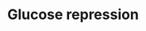 ---
annotations:
- type: Pathway Ontology
  value: classic metabolic pathway
- type: Pathway Ontology
  value: glucose reduction pathway
authors:
- Selinad
- Egonw
- Khanspers
- MaintBot
- AlexanderPico
- Eweitz
description: 'Glucose repression is a widespread phenomenon in microorganisms, whereby
  cells grown on glucose repress the expression of a large number of genes that are
  required for the metabolism of alternate carbon sources. In the yeast Saccharomyces
  cerevisiae, glucose repression affects the enyzmes required for metabolism of the
  sugars sucrose, maltose, and galactose, and non-fermentable carbon sources such
  as glycerol, ethanol, and acetate, as well as gluconeogenic and respiratory enzymes
  and mitochondrial development. With very few exceptions, glucose control Is exercised
  at the level of transcription. Source: Glucose repression in the yeast Saccharomyces
  cerevisiae. Trumbly RJ, Mol Microbiol. 1992 Jan;6(1):15-21. http://www.ncbi.nlm.nih.gov/pubmed/1310793'
last-edited: 2021-05-20
organisms:
- Saccharomyces cerevisiae
redirect_from:
- /index.php/Pathway:WP2836
- /instance/WP2836
schema-jsonld:
- '@context': https://schema.org/
  '@id': https://wikipathways.github.io/pathways/WP2836.html
  '@type': Dataset
  creator:
    '@type': Organization
    name: WikiPathways
  description: 'Glucose repression is a widespread phenomenon in microorganisms, whereby
    cells grown on glucose repress the expression of a large number of genes that
    are required for the metabolism of alternate carbon sources. In the yeast Saccharomyces
    cerevisiae, glucose repression affects the enyzmes required for metabolism of
    the sugars sucrose, maltose, and galactose, and non-fermentable carbon sources
    such as glycerol, ethanol, and acetate, as well as gluconeogenic and respiratory
    enzymes and mitochondrial development. With very few exceptions, glucose control
    Is exercised at the level of transcription. Source: Glucose repression in the
    yeast Saccharomyces cerevisiae. Trumbly RJ, Mol Microbiol. 1992 Jan;6(1):15-21.
    http://www.ncbi.nlm.nih.gov/pubmed/1310793'
  keywords:
  - GAL83
  - REG1
  - HXT7
  - TOS1
  - D-Glucose
  - SIP1
  - SAC1
  - SNF4
  - GLC7
  - Glycolysis
  - ELM1
  - GDP
  - Glucose 6-phosphate
  - GTP
  - SNF1
  - SIP2
  license: CC0
  name: Glucose repression
seo: CreativeWork
title: Glucose repression
wpid: WP2836
---